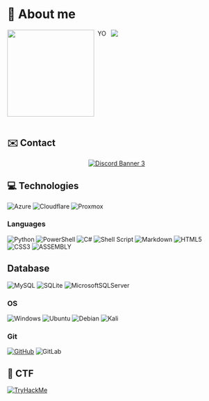 # 👤 About me



<div style="display: flex; flex-direction: row;">
  <img class="img" src="https://images.weserv.nl/?url=avatars.githubusercontent.com/u/66858782?v=4&h=300&w=300&fit=cover&mask=circle&maxage=7d" height="auto" width="200" />
  &nbsp;&nbsp;YO&nbsp;&nbsp;&nbsp;
  <img class="img" src="https://github-readme-stats.vercel.app/api?username=danglock&theme=github_dark&show_icons=true" />
</div>


<br>



## ✉️ Contact

<p align="center">
  <a href = "https://discord.gg/vb2sFv8Fv9">
    <img src="https://discordapp.com/api/guilds/664549046047866884/widget.png?style=banner3" alt="Discord Banner 3"/>
   </a>
</p>


## 💻 Technologies
![Azure](https://img.shields.io/badge/azure-%230072C6.svg?style=for-the-badge&logo=microsoftazure&logoColor=white)
![Cloudflare](https://img.shields.io/badge/Cloudflare-F38020?style=for-the-badge&logo=Cloudflare&logoColor=white)
![Proxmox](https://img.shields.io/badge/Proxmox-E57000.svg?style=for-the-badge&logo=Proxmox&logoColor=white)

### Languages
![Python](https://img.shields.io/badge/python-3670A0?style=for-the-badge&logo=python&logoColor=ffdd54)
![PowerShell](https://img.shields.io/badge/PowerShell-%235391FE.svg?style=for-the-badge&logo=powershell&logoColor=white)
![C#](https://img.shields.io/badge/c%23-%23239120.svg?style=for-the-badge&logo=c-sharp&logoColor=white)
![Shell Script](https://img.shields.io/badge/shell_script-%23121011.svg?style=for-the-badge&logo=gnu-bash&logoColor=white)
![Markdown](https://img.shields.io/badge/markdown-%23000000.svg?style=for-the-badge&logo=markdown&logoColor=white)
![HTML5](https://img.shields.io/badge/html5-%23E34F26.svg?style=for-the-badge&logo=html5&logoColor=white)
![CSS3](https://img.shields.io/badge/css3-%231572B6.svg?style=for-the-badge&logo=css3&logoColor=white)
![ASSEMBLY](https://img.shields.io/badge/_-ASM-6E4C13.svg?style=for-the-badge)

## Database
![MySQL](https://img.shields.io/badge/mysql-%2300f.svg?style=for-the-badge&logo=mysql&logoColor=white)
![SQLite](https://img.shields.io/badge/sqlite-%2307405e.svg?style=for-the-badge&logo=sqlite&logoColor=white)
![MicrosoftSQLServer](https://img.shields.io/badge/Microsoft%20SQL%20Sever-CC2927?style=for-the-badge&logo=microsoft%20sql%20server&logoColor=white)

### OS
![Windows](https://img.shields.io/badge/Windows-0078D6?style=for-the-badge&logo=windows&logoColor=white)
![Ubuntu](https://img.shields.io/badge/Ubuntu-E95420?style=for-the-badge&logo=ubuntu&logoColor=white)
![Debian](https://img.shields.io/badge/Debian-D70A53?style=for-the-badge&logo=debian&logoColor=white)
![Kali](https://img.shields.io/badge/Kali-268BEE?style=for-the-badge&logo=kalilinux&logoColor=white)

### Git
[![GitHub](https://img.shields.io/badge/github-%23121011.svg?style=for-the-badge&logo=github&logoColor=white)](https://github.com/danglock)
![GitLab](https://img.shields.io/badge/gitlab-%23181717.svg?style=for-the-badge&logo=gitlab&logoColor=white)
 
## 🚩 CTF
<a href="https://tryhackme.com/p/danglock"><img src="https://tryhackme-badges.s3.amazonaws.com/danglock.png" alt="TryHackMe"></a>
